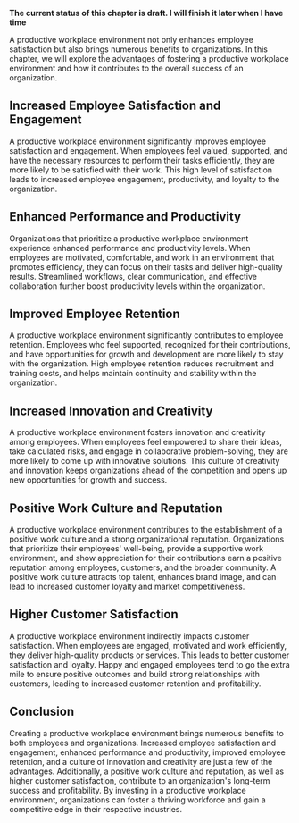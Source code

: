 **The current status of this chapter is draft. I will finish it later when I have time**

A productive workplace environment not only enhances employee satisfaction but also brings numerous benefits to organizations. In this chapter, we will explore the advantages of fostering a productive workplace environment and how it contributes to the overall success of an organization.

Increased Employee Satisfaction and Engagement
----------------------------------------------

A productive workplace environment significantly improves employee satisfaction and engagement. When employees feel valued, supported, and have the necessary resources to perform their tasks efficiently, they are more likely to be satisfied with their work. This high level of satisfaction leads to increased employee engagement, productivity, and loyalty to the organization.

Enhanced Performance and Productivity
-------------------------------------

Organizations that prioritize a productive workplace environment experience enhanced performance and productivity levels. When employees are motivated, comfortable, and work in an environment that promotes efficiency, they can focus on their tasks and deliver high-quality results. Streamlined workflows, clear communication, and effective collaboration further boost productivity levels within the organization.

Improved Employee Retention
---------------------------

A productive workplace environment significantly contributes to employee retention. Employees who feel supported, recognized for their contributions, and have opportunities for growth and development are more likely to stay with the organization. High employee retention reduces recruitment and training costs, and helps maintain continuity and stability within the organization.

Increased Innovation and Creativity
-----------------------------------

A productive workplace environment fosters innovation and creativity among employees. When employees feel empowered to share their ideas, take calculated risks, and engage in collaborative problem-solving, they are more likely to come up with innovative solutions. This culture of creativity and innovation keeps organizations ahead of the competition and opens up new opportunities for growth and success.

Positive Work Culture and Reputation
------------------------------------

A productive workplace environment contributes to the establishment of a positive work culture and a strong organizational reputation. Organizations that prioritize their employees' well-being, provide a supportive work environment, and show appreciation for their contributions earn a positive reputation among employees, customers, and the broader community. A positive work culture attracts top talent, enhances brand image, and can lead to increased customer loyalty and market competitiveness.

Higher Customer Satisfaction
----------------------------

A productive workplace environment indirectly impacts customer satisfaction. When employees are engaged, motivated and work efficiently, they deliver high-quality products or services. This leads to better customer satisfaction and loyalty. Happy and engaged employees tend to go the extra mile to ensure positive outcomes and build strong relationships with customers, leading to increased customer retention and profitability.

Conclusion
----------

Creating a productive workplace environment brings numerous benefits to both employees and organizations. Increased employee satisfaction and engagement, enhanced performance and productivity, improved employee retention, and a culture of innovation and creativity are just a few of the advantages. Additionally, a positive work culture and reputation, as well as higher customer satisfaction, contribute to an organization's long-term success and profitability. By investing in a productive workplace environment, organizations can foster a thriving workforce and gain a competitive edge in their respective industries.
